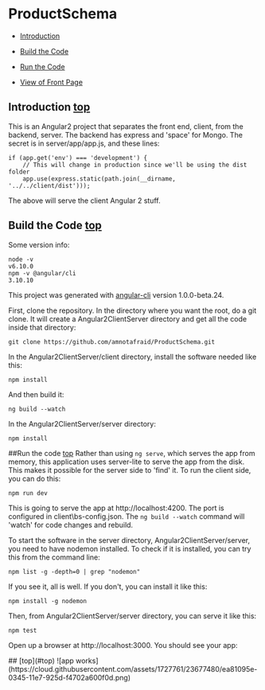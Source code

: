 <a id="top"></a>
# ProductSchema
* [Introduction](#intro)

* [Build the Code](#build)

* [Run the Code](#run)

* [View of Front Page](#front-page)

<a id="intro"></a>
## Introduction [top](#top)

This is an Angular2 project that separates the front end, client, from the backend, server.  The backend has express and 'space' for Mongo.  The secret is in server/app/app.js, and these lines:

```
if (app.get('env') === 'development') {
	// This will change in production since we'll be using the dist folder
	app.use(express.static(path.join(__dirname, '../../client/dist')));
```

The above will serve the client Angular 2 stuff.

<a id="build"></a>
## Build the Code [top](#top)
Some version info:

```
node -v
v6.10.0
npm -v @angular/cli
3.10.10
```

This project was generated with [angular-cli](https://github.com/angular/angular-cli) version 1.0.0-beta.24.

First, clone the repository. In the directory where you want the root, do a git clone. It will create a Angular2ClientServer directory and get all the code inside that directory:
```
git clone https://github.com/amnotafraid/ProductSchema.git
```
In the Angular2ClientServer/client directory, install the software needed like this:
```
npm install
```
And then build it:
```
ng build --watch
```
In the Angular2ClientServer/server directory:
```
npm install
```
<a id="run"></a>
##Run the code [top](#top)
Rather than using ```ng serve```, which serves the app from memory, this application uses server-lite to serve the app from the disk.  This makes it possible for the server side to 'find' it.  To run the client side, you can do this:
```
npm run dev
```
This is going to serve the app at http://localhost:4200.  The port is configured in client\bs-config.json.  The ```ng build --watch``` command will 'watch' for code changes and rebuild.
 
To start the software in the server directory, Angular2ClientServer/server, you need to have nodemon installed.  To check if it is installed, you can try this from the command line:
```
npm list -g -depth=0 | grep "nodemon"
```
If you see it, all is well.  If you don't, you can install it like this:
```
npm install -g nodemon
```
Then, from Angular2ClientServer/server directory, you can serve it like this:
```
npm test
```

Open up a browser at http://localhost:3000. You should see your app:

<a id="front-page">
## </a> [top](#top)
![app works](https://cloud.githubusercontent.com/assets/1727761/23677480/ea81095e-0345-11e7-925d-f4702a600f0d.png)
<a id="host"></a>
